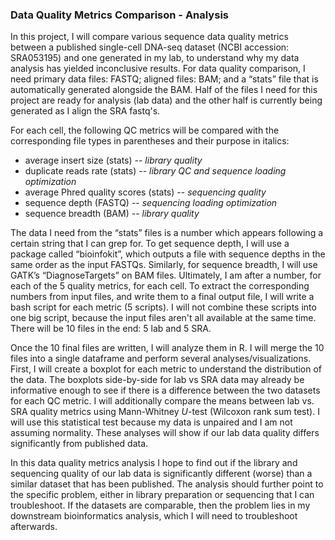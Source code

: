 ### Data Quality Metrics Comparison - Analysis
In this project, I will compare various sequence data quality metrics between a published single-cell DNA-seq dataset (NCBI accession: SRA053195) and one generated in my lab, to understand why my data analysis has yielded inconclusive results. For data quality comparison, I need primary data files: FASTQ; aligned files: BAM; and a “stats” file that is automatically generated alongside the BAM. Half of the files I need for this project are ready for analysis (lab data) and the other half is currently being generated as I align the SRA fastq's. 

For each cell, the following QC metrics will be compared with the corresponding file types in parentheses and their purpose in italics: 
* average insert size (stats) -- _library quality_
* duplicate reads rate (stats) -- _library QC and sequence loading optimization_
* average Phred quality scores (stats) -- _sequencing quality_
* sequence depth (FASTQ) -- _sequencing loading optimization_
* sequence breadth (BAM) -- _library quality_

The data I need from the “stats” files is a number which appears following a certain string that I can grep for. To get sequence depth, I will use a package called “bioinfokit”, which outputs a file with sequence depths in the same order as the input FASTQs. Similarly, for sequence breadth, I will use GATK’s “DiagnoseTargets” on BAM files. Ultimately, I am after a number, for each of the 5 quality metrics, for each cell. To extract the corresponding numbers from input files, and write them to a final output file, I will write a bash script for each metric (5 scripts). I will not combine these scripts into one big script, because the input files aren't all available at the same time. There will be 10 files in the end: 5 lab and 5 SRA.

Once the 10 final files are written, I will analyze them in R. I will merge the 10 files into a single dataframe and perform several analyses/visualizations. First, I will create a boxplot for each metric to understand the distribution of the data. The boxplots side-by-side for lab vs SRA data may already be informative enough to see if there is a difference between the two datasets for each QC metric. I will additionally compare the means between lab vs. SRA quality metrics using Mann-Whitney _U_-test (Wilcoxon rank sum test). I will use this statistical test because my data is unpaired and I am not assuming normality. These analyses will show if our lab data quality differs significantly from published data.

In this data quality metrics analysis I hope to find out if the library and sequencing quality of our lab data is significantly different (worse) than a similar dataset that has been published. The analysis should further point to the specific problem, either in library preparation or sequencing that I can troubleshoot. If the datasets are comparable, then the problem lies in my downstream bioinformatics analysis, which I will need to troubleshoot afterwards.

